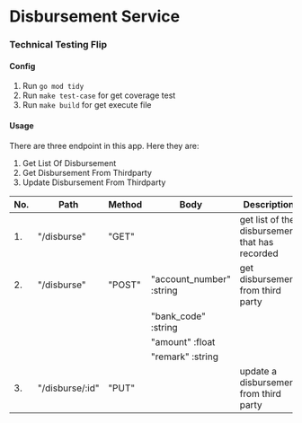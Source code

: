 # Disbursement Service
### Technical Testing Flip

#### Config

1. Run  `go mod tidy`
2. Run  `make test-case` for get coverage test
3. Run  `make build`  for get execute file

#### Usage

There are three endpoint in this app. Here they are:
1. Get List Of Disbursement
2. Get Disbursement From Thirdparty
3. Update Disbursement From Thirdparty

| No. | Path | Method | Body |Description |
|-----|------|--------|------|------------|
|1.|"/disburse"|"GET" | |get list of the disbursement that has recorded|
|2.|"/disburse"|"POST"| "account_number" :string |get disbursement from third party|
||||"bank_code" :string ||
||||"amount" :float||
||||"remark" :string||
|3.|"/disburse/:id"|"PUT"||update a disbursement from third party|